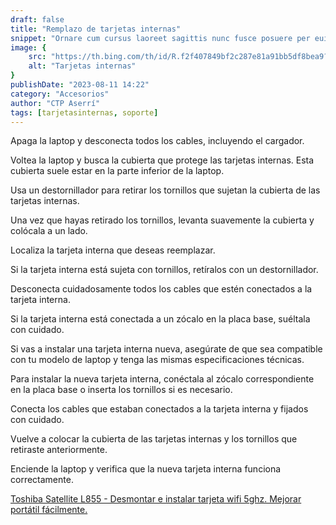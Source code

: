 ```yaml
---
draft: false
title: "Remplazo de tarjetas internas"
snippet: "Ornare cum cursus laoreet sagittis nunc fusce posuere per euismod dis vehicula a, semper fames lacus maecenas dictumst pulvinar neque enim non potenti. Torquent hac sociosqu eleifend potenti."
image: {
    src: "https://th.bing.com/th/id/R.f2f407849bf2c287e81a91bb5df8bea9?rik=ePpyXSoMw7hmgA&riu=http%3a%2f%2fmyfpschool.com%2fwp-content%2fuploads%2f2013%2f10%2fgrafica4.png&ehk=B3kKF234qjO%2bCm3gXpr7j72IClSw7gqLz362zZ%2fTfKk%3d&risl=&pid=ImgRaw&r=0&sres=1&sresct=1",
    alt: "Tarjetas internas"
}
publishDate: "2023-08-11 14:22"
category: "Accesorios"
author: "CTP Aserrí"
tags: [tarjetasinternas, soporte]
---
```


Apaga la laptop y desconecta todos los cables, incluyendo el cargador. 

Voltea la laptop y busca la cubierta que protege las tarjetas internas. Esta cubierta suele estar en la parte inferior de la laptop. 

Usa un destornillador para retirar los tornillos que sujetan la cubierta de las tarjetas internas. 

Una vez que hayas retirado los tornillos, levanta suavemente la cubierta y colócala a un lado. 

Localiza la tarjeta interna que deseas reemplazar. 

Si la tarjeta interna está sujeta con tornillos, retíralos con un destornillador. 

Desconecta cuidadosamente todos los cables que estén conectados a la tarjeta interna. 

Si la tarjeta interna está conectada a un zócalo en la placa base, suéltala con cuidado. 

Si vas a instalar una tarjeta interna nueva, asegúrate de que sea compatible con tu modelo de laptop y tenga las mismas especificaciones técnicas. 

Para instalar la nueva tarjeta interna, conéctala al zócalo correspondiente en la placa base o inserta los tornillos si es necesario. 

Conecta los cables que estaban conectados a la tarjeta interna y fijados con cuidado. 

Vuelve a colocar la cubierta de las tarjetas internas y los tornillos que retiraste anteriormente. 

Enciende la laptop y verifica que la nueva tarjeta interna funciona correctamente. 

[Toshiba Satellite L855 - Desmontar e instalar tarjeta wifi 5ghz. Mejorar portátil fácilmente.](https://www.youtube.com/watch?v=qSI_Zdb1sVk&ab_channel=INFORM%C3%81TICAF%C3%81CIL)
